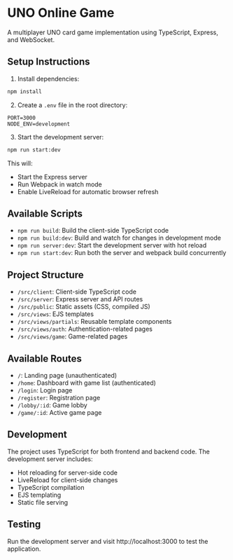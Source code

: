 # UNO Online Game

A multiplayer UNO card game implementation using TypeScript, Express, and WebSocket.

## Setup Instructions

1. Install dependencies:
```bash
npm install
```

2. Create a `.env` file in the root directory:
```env
PORT=3000
NODE_ENV=development
```

3. Start the development server:
```bash
npm run start:dev
```

This will:
- Start the Express server
- Run Webpack in watch mode
- Enable LiveReload for automatic browser refresh

## Available Scripts

- `npm run build`: Build the client-side TypeScript code
- `npm run build:dev`: Build and watch for changes in development mode
- `npm run server:dev`: Start the development server with hot reload
- `npm run start:dev`: Run both the server and webpack build concurrently

## Project Structure

- `/src/client`: Client-side TypeScript code
- `/src/server`: Express server and API routes
- `/src/public`: Static assets (CSS, compiled JS)
- `/src/views`: EJS templates
- `/src/views/partials`: Reusable template components
- `/src/views/auth`: Authentication-related pages
- `/src/views/game`: Game-related pages

## Available Routes

- `/`: Landing page (unauthenticated)
- `/home`: Dashboard with game list (authenticated)
- `/login`: Login page
- `/register`: Registration page
- `/lobby/:id`: Game lobby
- `/game/:id`: Active game page

## Development

The project uses TypeScript for both frontend and backend code. The development server includes:

- Hot reloading for server-side code
- LiveReload for client-side changes
- TypeScript compilation
- EJS templating
- Static file serving

## Testing

Run the development server and visit http://localhost:3000 to test the application.
